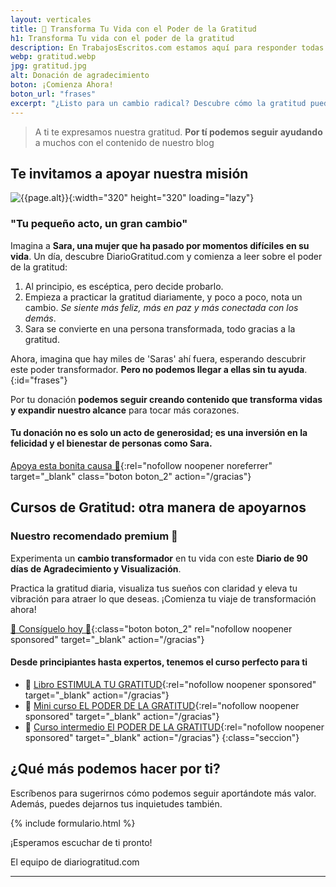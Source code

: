 ```yaml
---
layout: verticales
title: 🎀 Transforma Tu Vida con el Poder de la Gratitud
h1: Transforma Tu vida con el poder de la gratitud
description: En TrabajosEscritos.com estamos aquí para responder todas tus preguntas y brindarte el apoyo que necesitas para realizar tus trabajos escritos con éxito.
webp: gratitud.webp
jpg: gratitud.jpg
alt: Donación de agradecimiento
boton: ¡Comienza Ahora!
boton_url: "frases"
excerpt: "¿Listo para un cambio radical? Descubre cómo la gratitud puede ser tu superpoder."
---
```

>A ti te expresamos nuestra gratitud. **Por tí podemos seguir ayudando** a muchos con el contenido de nuestro blog

## Te invitamos a apoyar nuestra misión

![{{page.alt}}]({{site.baseurl}}/img/{{page.webp}} "Palabras de agradecimiento amigos"){:width="320" height="320" loading="lazy"}

### "Tu pequeño acto, un gran cambio"

Imagina a **Sara, una mujer que ha pasado por momentos difíciles en su vida**. Un día, descubre DiarioGratitud.com y comienza a leer sobre el poder de la gratitud:

1. Al principio, es escéptica, pero decide probarlo.
2. Empieza a practicar la gratitud diariamente, y poco a poco, nota un cambio. *Se siente más feliz, más en paz y más conectada con los demás*.
3. Sara se convierte en una persona transformada, todo gracias a la gratitud.

Ahora, imagina que hay miles de 'Saras' ahí fuera, esperando descubrir este poder transformador. **Pero no podemos llegar a ellas sin tu ayuda**.
{:id="frases"}

Por tu donación **podemos seguir creando contenido que transforma vidas y expandir nuestro alcance** para tocar más corazones.

#### Tu donación no es solo un acto de generosidad; es una inversión en la felicidad y el bienestar de personas como Sara.

[Apoya esta bonita causa 🫶](https://www.paypal.com/webapps/billing/plans/subscribe?plan_id=P-4KD55103W69326749MT4AUQY){:rel="nofollow noopener noreferrer" target="_blank" class="boton boton_2" action="/gracias"}

## Cursos de Gratitud: otra manera de apoyarnos

### Nuestro recomendado premium 🥇

Experimenta un **cambio transformador** en tu vida con este **Diario de 90 días de Agradecimiento y Visualización**.

Practica la gratitud diaria, visualiza tus sueños con claridad y eleva tu vibración para atraer lo que deseas. ¡Comienza tu viaje de transformación ahora!

[🌟 Consíguelo hoy 🌟](https://go.hotmart.com/W86509368E){:class="boton boton_2" rel="nofollow noopener sponsored" target="_blank" action="/gracias"}

#### Desde principiantes hasta expertos, tenemos el curso perfecto para ti

- 🎀 [Libro ESTIMULA TU GRATITUD](https://go.hotmart.com/J86509288K){:rel="nofollow noopener sponsored" target="_blank" action="/gracias"}
- 🎀 [Mini curso EL PODER DE LA GRATITUD](https://go.hotmart.com/E86509322U){:rel="nofollow noopener sponsored" target="_blank" action="/gracias"}
- 🎀 [Curso intermedio El PODER DE LA GRATITUD](https://go.hotmart.com/E86509352B){:rel="nofollow noopener sponsored" target="_blank" action="/gracias"}
{:class="seccion"}

## ¿Qué más podemos hacer por ti?

Escríbenos para sugerirnos cómo podemos seguir aportándote más valor. Además, puedes dejarnos tus inquietudes también.

{% include formulario.html %}

¡Esperamos escuchar de ti pronto!

El equipo de diariogratitud.com

----

